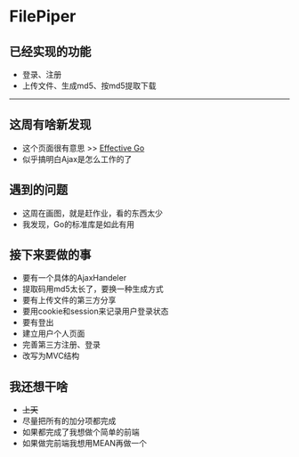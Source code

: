 # FilePiper

## 已经实现的功能
* 登录、注册
* 上传文件、生成md5、按md5提取下载

***

## 这周有啥新发现
* 这个页面很有意思 >> [Effective Go](http://www.hellogcc.org/effective_go.html)
* 似乎搞明白Ajax是怎么工作的了

## 遇到的问题
* 这周在画图，就是赶作业，看的东西太少
* 我发现，Go的标准库是如此有用

## 接下来要做的事
* 要有一个具体的AjaxHandeler
* 提取码用md5太长了，要换一种生成方式
* 要有上传文件的第三方分享
* 要用cookie和session来记录用户登录状态
* 要有登出
* 建立用户个人页面
* 完善第三方注册、登录
* 改写为MVC结构

## 我还想干啥
* ~~上天~~
* 尽量把所有的加分项都完成
* 如果都完成了我想做个简单的前端
* 如果做完前端我想用MEAN再做一个
